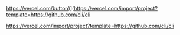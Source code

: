 https://vercel.com/button)](https://vercel.com/import/project?template=https://github.com/cli/cli




https://vercel.com/import/project?template=https://github.com/cli/cli
